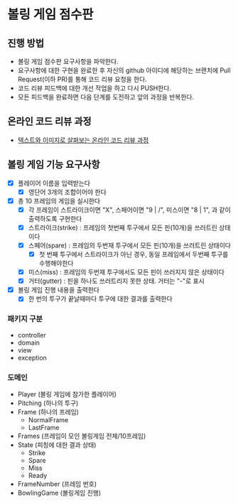 # 볼링 게임 점수판
## 진행 방법
* 볼링 게임 점수판 요구사항을 파악한다.
* 요구사항에 대한 구현을 완료한 후 자신의 github 아이디에 해당하는 브랜치에 Pull Request(이하 PR)를 통해 코드 리뷰 요청을 한다.
* 코드 리뷰 피드백에 대한 개선 작업을 하고 다시 PUSH한다.
* 모든 피드백을 완료하면 다음 단계를 도전하고 앞의 과정을 반복한다.

## 온라인 코드 리뷰 과정
* [텍스트와 이미지로 살펴보는 온라인 코드 리뷰 과정](https://github.com/next-step/nextstep-docs/tree/master/codereview)

## 볼링 게임 기능 요구사항
- [X] 플레이어 이름을 입력받는다
    - [X] 영단어 3개의 조합이어야 한다
- [X] 총 10 프레임의 게임을 실시한다
    - [X] 각 프레임이 스트라이크이면 "X", 스페어이면 "9 | /", 미스이면 "8 | 1", 과 같이 출력하도록 구현한다
    - [X] 스트라이크(strike) : 프레임의 첫번째 투구에서 모든 핀(10개)을 쓰러트린 상태이다
    - [X] 스페어(spare) : 프레임의 두번재 투구에서 모든 핀(10개)을 쓰러트린 상태이다
        - [X] 첫 번째 투구에서 스트라이크가 아닌 경우, 동일 프레임에서 두번째 투구를 수행해야한다
    - [X] 미스(miss) : 프레임의 두번재 투구에서도 모든 핀이 쓰러지지 않은 상태이다
    - [X] 거터(gutter) : 핀을 하나도 쓰러트리지 못한 상태. 거터는 "-"로 표시
- [X] 볼링 게임 진행 내용을 출력한다
    - [X] 한 번의 투구가 끝날때마다 투구에 대한 결과를 출력한다

### 패키지 구분
- controller
- domain
- view
- exception

### 도메인
- Player (볼링 게임에 참가한 플레이어)
- Pitching (하나의 투구)
- Frame (하나의 프레임)
  - NormalFrame
  - LastFrame
- Frames (프레임이 모인 볼링게임 전체/10프레임)
- State (피칭에 대한 결과 상태)
  - Strike
  - Spare
  - Miss
  - Ready
- FrameNumber (프레임 번호)
- BowlingGame (볼링게임 진행)